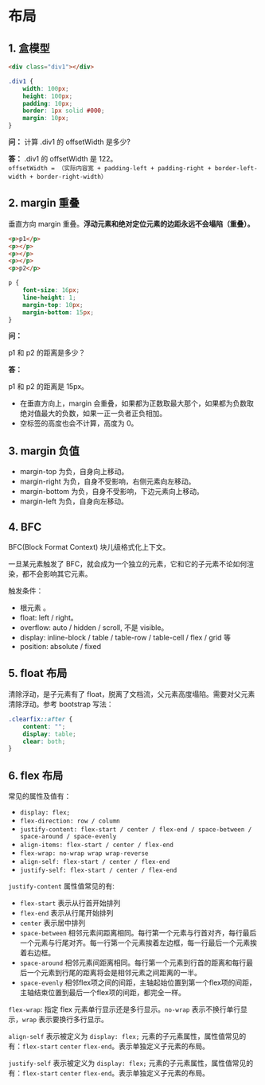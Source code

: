 # 布局

## 1. 盒模型

```html
<div class="div1"></div>
```

```css
.div1 {
    width: 100px;
    height: 100px;
    padding: 10px;
    border: 1px solid #000;
    margin: 10px;
}
```

**问：**
计算 .div1 的 offsetWidth 是多少?

**答：**
.div1 的 offsetWidth 是 122。  
`offsetWidth = （实际内容宽 + padding-left + padding-right + border-left-width + border-right-width）`

## 2. margin 重叠

垂直方向 margin 重叠。**浮动元素和绝对定位元素的边距永远不会塌陷（重叠）。**

```html
<p>p1</p>
<p></p>
<p></p>
<p></p>
<p>p2</p>
```

```css
p {
    font-size: 16px;
    line-height: 1;
    margin-top: 10px;
    margin-bottom: 15px;
}
```

**问：**

p1 和 p2 的距离是多少？

**答：**

p1 和 p2 的距离是 15px。

- 在垂直方向上，margin 会重叠，如果都为正数取最大那个，如果都为负数取绝对值最大的负数，如果一正一负者正负相加。
- 空标签的高度也会不计算，高度为 0。

## 3. margin 负值

- margin-top 为负，自身向上移动。
- margin-right 为负，自身不受影响，右侧元素向左移动。
- margin-bottom 为负，自身不受影响，下边元素向上移动。
- margin-left 为负，自身向左移动。

## 4. BFC

BFC(Block Format Context) 块儿级格式化上下文。

一旦某元素触发了 BFC，就会成为一个独立的元素，它和它的子元素不论如何渲染，都不会影响其它元素。

触发条件：

- 根元素 <html>。
- float: left / right。
- overflow: auto / hidden / scroll, 不是 visible。
- display: inline-block / table / table-row / table-cell / flex / grid 等
- position: absolute / fixed

## 5. float 布局

清除浮动，是子元素有了 float，脱离了文档流，父元素高度塌陷。需要对父元素清除浮动。参考 bootstrap 写法：

```css
.clearfix::after {
    content: "";
    display: table;
    clear: both;
}
```

## 6. flex 布局

常见的属性及值有：

- `display: flex;`
- `flex-direction: row / column`
- `justify-content: flex-start / center / flex-end / space-between / space-around / space-evenly`
- `align-items: flex-start / center / flex-end`
- `flex-wrap: no-wrap wrap wrap-reverse`
- `align-self: flex-start / center / flex-end`
- `justify-self: flex-start / center / flex-end`

`justify-content` 属性值常见的有:

- `flex-start` 表示从行首开始排列
- `flex-end` 表示从行尾开始排列
- `center` 表示居中排列
- `space-between` 相邻元素间距离相同。每行第一个元素与行首对齐，每行最后一个元素与行尾对齐。每一行第一个元素挨着左边框，每一行最后一个元素挨着右边框。
- `space-around` 相邻元素间距离相同。每行第一个元素到行首的距离和每行最后一个元素到行尾的距离将会是相邻元素之间距离的一半。
- `space-evenly` 相邻flex项之间的间距，主轴起始位置到第一个flex项的间距，主轴结束位置到最后一个flex项的间距，都完全一样。

`flex-wrap`: 指定 flex 元素单行显示还是多行显示。`no-wrap` 表示不换行单行显示，`wrap` 表示要换行多行显示。

`align-self` 表示被定义为 `display: flex;` 元素的子元素属性，属性值常见的有：`flex-start` `center` `flex-end`。表示单独定义子元素的布局。

`justify-self` 表示被定义为 `display: flex;` 元素的子元素属性，属性值常见的有：`flex-start` `center` `flex-end`。表示单独定义子元素的布局。

